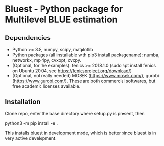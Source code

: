 Bluest - Python package for Multilevel BLUE estimation
==============================================

Dependencies
------------

- Python >= 3.8, numpy, scipy, matplotlib
- Python packages (all installable with pip3 install packagename): numba, networkx, mpi4py, cvxopt, cvxpy.
- (Optional, for the examples): fenics >= 2018.1.0 (sudo apt install fenics on Ubuntu 20.04, see https://fenicsproject.org/download/)
- (Optional, not really needed) MOSEK (https://www.mosek.com/), gurobi (https://www.gurobi.com/). These are both commercial softwares, but free academic licenses available.

Installation
-------------

Clone repo, enter the base directory where setup.py is present, then

python3 -m pip install -e .

This installs bluest in development mode, which is better since bluest is in very active development.
